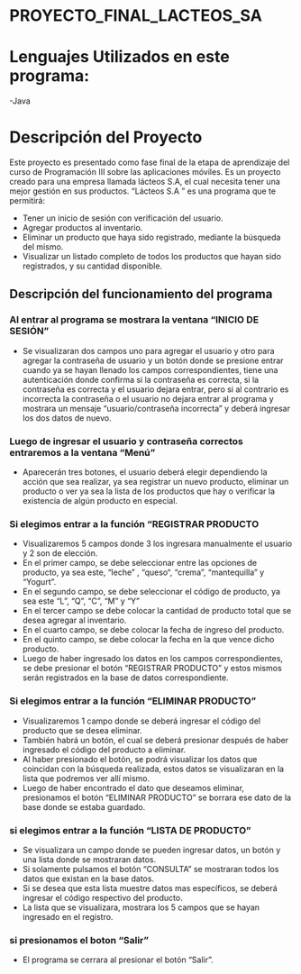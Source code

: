 # PROYECTO_FINAL_LACTEOS_SA

# Lenguajes Utilizados en este programa:
-Java

# Descripción del Proyecto
Este proyecto es presentado como fase final de la etapa de aprendizaje del curso de Programación III sobre las aplicaciones móviles. Es un proyecto creado para una empresa llamada lácteos S.A, el cual necesita tener una mejor gestión en sus productos. 
“Lácteos S.A ” es una programa que te permitirá:
- Tener un inicio de sesión con verificación del usuario.
- Agregar productos al inventario.
- Eliminar un producto que haya sido registrado, mediante la búsqueda del mismo.
- Visualizar un listado completo de todos los productos que hayan sido registrados, y su cantidad disponible.

## Descripción del funcionamiento del programa
### Al entrar al programa se mostrara la ventana “INICIO DE SESIÓN”
- Se visualizaran dos campos uno para agregar el usuario y otro para agregar la contraseña de usuario y un botón donde se presione entrar cuando ya se hayan llenado los campos correspondientes, tiene una autenticación donde confirma si la contraseña es correcta, si la contraseña es correcta y el usuario dejara entrar, pero si al contrario es incorrecta la contraseña o el usuario no dejara entrar al programa y mostrara un mensaje “usuario/contraseña incorrecta” y deberá ingresar los dos datos de nuevo.
### Luego de ingresar el usuario y contraseña correctos entraremos a la ventana “Menú”
- Aparecerán tres botones, el usuario deberá elegir dependiendo la acción que sea realizar, ya sea registrar un nuevo producto, eliminar un producto o ver ya sea la lista de los productos que hay o verificar la existencia de algún producto en especial.
### Si elegimos entrar a la función “REGISTRAR PRODUCTO
- Visualizaremos 5 campos donde 3 los ingresara manualmente el usuario y 2 son de elección.
- En el primer campo, se debe seleccionar entre las  opciones de producto, ya sea este, “leche” , “queso“, “crema”, “mantequilla” y “Yogurt”.
- En el segundo campo, se debe seleccionar el código de producto, ya sea este “L”, “Q”, “C”, “M” y “Y”
- En el tercer campo se debe colocar la cantidad de producto total que se desea agregar al inventario.
- En el cuarto campo, se debe colocar la fecha de ingreso del producto.
- En el quinto campo, se debe colocar la fecha en la que vence dicho producto.
- Luego de haber ingresado los datos en los campos correspondientes, se debe presionar el botón “REGISTRAR PRODUCTO” y estos mismos serán registrados en la base de datos correspondiente.
### Si elegimos entrar a la función “ELIMINAR PRODUCTO”
- Visualizaremos 1 campo donde se deberá ingresar el código del producto que se desea eliminar.
- También habrá un botón, el cual se deberá presionar después de haber ingresado el código del producto a eliminar.
- Al haber presionado el botón, se podrá visualizar los datos que coincidan con la búsqueda realizada, estos datos se visualizaran en la lista que podremos ver allí mismo.
- Luego de haber encontrado el dato que deseamos eliminar, presionamos el botón “ELIMINAR PRODUCTO” se borrara ese dato de la base donde se estaba guardado.
### si elegimos entrar a la función “LISTA DE PRODUCTO”
- Se visualizara un campo donde se pueden ingresar datos, un botón y una lista donde se mostraran datos.
- Si solamente pulsamos el botón “CONSULTA” se mostraran todos los datos que existan en la base datos.
- Si se desea que esta lista muestre datos mas específicos, se deberá ingresar el código respectivo del producto.
- La lista que se visualizara, mostrara los 5 campos que se hayan ingresado en el registro.
### si presionamos el boton “Salir”
- El programa se cerrara al presionar el botón “Salir”.
